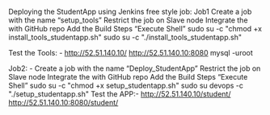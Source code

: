 Deploying the StudentApp using Jenkins free style job:
Job1
Create a job with the name “setup_tools”
Restrict the job on Slave node
Integrate the with GitHub repo
Add the Build Steps “Execute Shell”
sudo su -c "chmod +x install_tools_studentapp.sh"
sudo su -c "./install_tools_studentapp.sh" 

Test the Tools: -
	 http://52.51.140.10/
	 http://52.51.140.10:8080
	mysql -uroot

Job2: -
	Create a job with the name “Deploy_StudentApp”
	Restrict the job on Slave node
	Integrate the with GitHub repo
	Add the Build Steps “Execute Shell”
	sudo su -c "chmod +x setup_studentapp.sh"
	sudo su devops -c "./setup_studentapp.sh" 
Test the APP:-
	http://52.51.140.10/student/
	http://52.51.140.10:8080/student/
